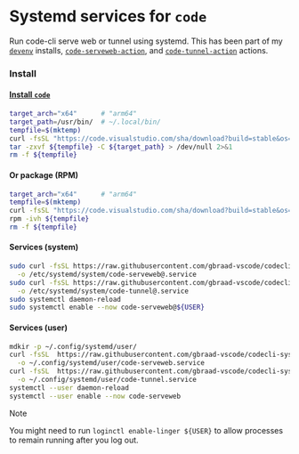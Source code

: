 Systemd services for `code`
===========================

Run code-cli serve web or tunnel using systemd. This has been part of my [`devenv`](https://github.com/gbraad-devenv/) installs, [`code-serveweb-action`](https://github.com/gbraad-actions/code-serveweb-action), and [`code-tunnel-action`](https://github.com/gbraad-actions/code-tunnel-action) actions.


### Install

#### [Install `code`](https://github.com/gbraad-dotfiles/upstream/blob/main/zsh/.zshrc.d/code.zsh)
```bash
target_arch="x64"      # "arm64"
target_path=/usr/bin/  # ~/.local/bin/
tempfile=$(mktemp)
curl -fsSL "https://code.visualstudio.com/sha/download?build=stable&os=cli-alpine-${target_arch}" -o ${tempfile}
tar -zxvf ${tempfile} -C ${target_path} > /dev/null 2>&1
rm -f ${tempfile}
```


#### Or package (RPM)
```bash
target_arch="x64"      # "arm64"
tempfile=$(mktemp)
curl -fsSL "https://code.visualstudio.com/sha/download?build=stable&os=linux-rpm-${target_arch}" -o ${tempfile}
rpm -ivh ${tempfile}
rm -f ${tempfile}
```


#### Services (system)
```bash
sudo curl -fsSL https://raw.githubusercontent.com/gbraad-vscode/codecli-systemd/refs/heads/main/system/code-serveweb%40.service \
  -o /etc/systemd/system/code-serveweb@.service
sudo curl -fsSL https://raw.githubusercontent.com/gbraad-vscode/codecli-systemd/refs/heads/main/system/code-tunnel%40.service   \
  -o /etc/systemd/system/code-tunnel@.service
sudo systemctl daemon-reload
sudo systemctl enable --now code-serveweb@${USER}
```


#### Services (user)
```bash
mdkir -p ~/.config/systemd/user/
curl -fsSL  https://raw.githubusercontent.com/gbraad-vscode/codecli-systemd/refs/heads/main/user/code-serveweb.service \
  -o ~/.config/systemd/user/code-serveweb.service
curl -fsSL  https://raw.githubusercontent.com/gbraad-vscode/codecli-systemd/refs/heads/main/user/code-tunnel.service   \
  -o ~/.config/systemd/user/code-tunnel.service
systemctl --user daemon-reload
systemctl --user enable --now code-serveweb
```

> [!NOTE]
> You might need to run `loginctl enable-linger ${USER}` to allow processes to remain running after you log out.

